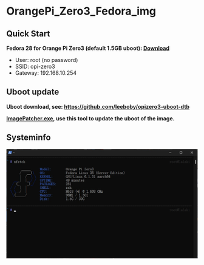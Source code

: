 # OrangePi_Zero3_Fedora_img

## Quick Start

**Fedora 28 for Orange Pi Zero3 (default 1.5GB uboot): [Download](https://drive.google.com/file/d/104cjaPTqkKlZUNhH5R7KwzsoHPgyc8NV/view?usp=sharing)**

+ User: root (no password)
+ SSID: opi-zero3
+ Gateway: 192.168.10.254

## Uboot update

**Uboot download, see: https://github.com/leeboby/opizero3-uboot-dtb**

**[ImagePatcher.exe](https://github.com/lalakii/orangepi_zero3_fedora_img/blob/master/ImagePatcher.exe), use this tool to update the uboot of the image.**

## Systeminfo

![info](info.jpg)
